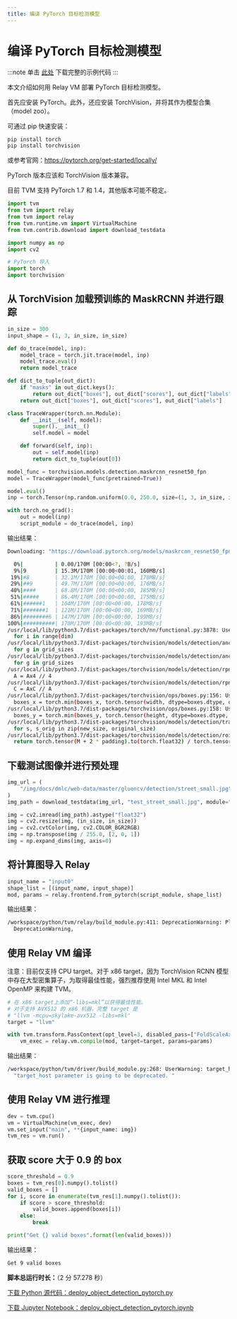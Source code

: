 ```yaml
---
title: 编译 PyTorch 目标检测模型
---
```


# 编译 PyTorch 目标检测模型

:::note
单击 [此处](https://tvm.apache.org/docs/how_to/deploy_models/deploy_object_detection_pytorch.html#sphx-glr-download-how-to-deploy-models-deploy-object-detection-pytorch-py) 下载完整的示例代码
:::

本文介绍如何用 Relay VM 部署 PyTorch 目标检测模型。

首先应安装 PyTorch。此外，还应安装 TorchVision，并将其作为模型合集（model zoo）。

可通过 pip 快速安装：

``` bash
pip install torch
pip install torchvision
```

或参考官网：https://pytorch.org/get-started/locally/

PyTorch 版本应该和 TorchVision 版本兼容。

目前 TVM 支持 PyTorch 1.7 和 1.4，其他版本可能不稳定。

``` python
import tvm
from tvm import relay
from tvm import relay
from tvm.runtime.vm import VirtualMachine
from tvm.contrib.download import download_testdata

import numpy as np
import cv2

# PyTorch 导入
import torch
import torchvision
```

## 从 TorchVision 加载预训练的 MaskRCNN 并进行跟踪

``` python
in_size = 300
input_shape = (1, 3, in_size, in_size)

def do_trace(model, inp):
    model_trace = torch.jit.trace(model, inp)
    model_trace.eval()
    return model_trace

def dict_to_tuple(out_dict):
    if "masks" in out_dict.keys():
        return out_dict["boxes"], out_dict["scores"], out_dict["labels"], out_dict["masks"]
    return out_dict["boxes"], out_dict["scores"], out_dict["labels"]

class TraceWrapper(torch.nn.Module):
    def __init__(self, model):
        super().__init__()
        self.model = model

    def forward(self, inp):
        out = self.model(inp)
        return dict_to_tuple(out[0])

model_func = torchvision.models.detection.maskrcnn_resnet50_fpn
model = TraceWrapper(model_func(pretrained=True))

model.eval()
inp = torch.Tensor(np.random.uniform(0.0, 250.0, size=(1, 3, in_size, in_size)))

with torch.no_grad():
    out = model(inp)
    script_module = do_trace(model, inp)
```

输出结果：

``` bash
Downloading: "https://download.pytorch.org/models/maskrcnn_resnet50_fpn_coco-bf2d0c1e.pth" to /workspace/.cache/torch/hub/checkpoints/maskrcnn_resnet50_fpn_coco-bf2d0c1e.pth

  0%|          | 0.00/170M [00:00<?, ?B/s]
  9%|9         | 15.3M/170M [00:00<00:01, 160MB/s]
 19%|#8        | 32.1M/170M [00:00<00:00, 170MB/s]
 29%|##9       | 49.7M/170M [00:00<00:00, 176MB/s]
 40%|####      | 68.8M/170M [00:00<00:00, 185MB/s]
 51%|#####     | 86.4M/170M [00:00<00:00, 175MB/s]
 61%|######1   | 104M/170M [00:00<00:00, 178MB/s]
 71%|#######1  | 121M/170M [00:00<00:00, 169MB/s]
 86%|########6 | 147M/170M [00:00<00:00, 199MB/s]
100%|##########| 170M/170M [00:00<00:00, 193MB/s]
/usr/local/lib/python3.7/dist-packages/torch/nn/functional.py:3878: UserWarning: To copy construct from a tensor, it is recommended to use sourceTensor.clone().detach() or sourceTensor.clone().detach().requires_grad_(True), rather than torch.tensor(sourceTensor).
  for i in range(dim)
/usr/local/lib/python3.7/dist-packages/torchvision/models/detection/anchor_utils.py:127: UserWarning: __floordiv__ is deprecated, and its behavior will change in a future version of pytorch. It currently rounds toward 0 (like the 'trunc' function NOT 'floor'). This results in incorrect rounding for negative values. To keep the current behavior, use torch.div(a, b, rounding_mode='trunc'), or for actual floor division, use torch.div(a, b, rounding_mode='floor').
  for g in grid_sizes
/usr/local/lib/python3.7/dist-packages/torchvision/models/detection/anchor_utils.py:127: UserWarning: To copy construct from a tensor, it is recommended to use sourceTensor.clone().detach() or sourceTensor.clone().detach().requires_grad_(True), rather than torch.tensor(sourceTensor).
  for g in grid_sizes
/usr/local/lib/python3.7/dist-packages/torchvision/models/detection/rpn.py:73: UserWarning: __floordiv__ is deprecated, and its behavior will change in a future version of pytorch. It currently rounds toward 0 (like the 'trunc' function NOT 'floor'). This results in incorrect rounding for negative values. To keep the current behavior, use torch.div(a, b, rounding_mode='trunc'), or for actual floor division, use torch.div(a, b, rounding_mode='floor').
  A = Ax4 // 4
/usr/local/lib/python3.7/dist-packages/torchvision/models/detection/rpn.py:74: UserWarning: __floordiv__ is deprecated, and its behavior will change in a future version of pytorch. It currently rounds toward 0 (like the 'trunc' function NOT 'floor'). This results in incorrect rounding for negative values. To keep the current behavior, use torch.div(a, b, rounding_mode='trunc'), or for actual floor division, use torch.div(a, b, rounding_mode='floor').
  C = AxC // A
/usr/local/lib/python3.7/dist-packages/torchvision/ops/boxes.py:156: UserWarning: To copy construct from a tensor, it is recommended to use sourceTensor.clone().detach() or sourceTensor.clone().detach().requires_grad_(True), rather than torch.tensor(sourceTensor).
  boxes_x = torch.min(boxes_x, torch.tensor(width, dtype=boxes.dtype, device=boxes.device))
/usr/local/lib/python3.7/dist-packages/torchvision/ops/boxes.py:158: UserWarning: To copy construct from a tensor, it is recommended to use sourceTensor.clone().detach() or sourceTensor.clone().detach().requires_grad_(True), rather than torch.tensor(sourceTensor).
  boxes_y = torch.min(boxes_y, torch.tensor(height, dtype=boxes.dtype, device=boxes.device))
/usr/local/lib/python3.7/dist-packages/torchvision/models/detection/transform.py:293: UserWarning: To copy construct from a tensor, it is recommended to use sourceTensor.clone().detach() or sourceTensor.clone().detach().requires_grad_(True), rather than torch.tensor(sourceTensor).
  for s, s_orig in zip(new_size, original_size)
/usr/local/lib/python3.7/dist-packages/torchvision/models/detection/roi_heads.py:387: UserWarning: To copy construct from a tensor, it is recommended to use sourceTensor.clone().detach() or sourceTensor.clone().detach().requires_grad_(True), rather than torch.tensor(sourceTensor).
  return torch.tensor(M + 2 * padding).to(torch.float32) / torch.tensor(M).to(torch.float32)
```

## 下载测试图像并进行预处理

``` python
img_url = (
    "/img/docs/dmlc/web-data/master/gluoncv/detection/street_small.jpg"
)
img_path = download_testdata(img_url, "test_street_small.jpg", module="data")

img = cv2.imread(img_path).astype("float32")
img = cv2.resize(img, (in_size, in_size))
img = cv2.cvtColor(img, cv2.COLOR_BGR2RGB)
img = np.transpose(img / 255.0, [2, 0, 1])
img = np.expand_dims(img, axis=0)
```

## 将计算图导入 Relay

``` python
input_name = "input0"
shape_list = [(input_name, input_shape)]
mod, params = relay.frontend.from_pytorch(script_module, shape_list)
```

输出结果：

``` bash
/workspace/python/tvm/relay/build_module.py:411: DeprecationWarning: Please use input parameter mod (tvm.IRModule) instead of deprecated parameter mod (tvm.relay.function.Function)
  DeprecationWarning,
```

## 使用 Relay VM 编译

注意：目前仅支持 CPU target。对于 x86 target，因为 TorchVision RCNN 模型中存在大型密集算子，为取得最佳性能，强烈推荐使用 Intel MKL 和 Intel OpenMP 来构建 TVM。

``` python
# 在 x86 target上添加“-libs=mkl”以获得最佳性能。
# 对于支持 AVX512 的 x86 机器，完整 target 是
# "llvm -mcpu=skylake-avx512 -libs=mkl"
target = "llvm"

with tvm.transform.PassContext(opt_level=3, disabled_pass=["FoldScaleAxis"]):
    vm_exec = relay.vm.compile(mod, target=target, params=params)
```

输出结果：

``` bash
/workspace/python/tvm/driver/build_module.py:268: UserWarning: target_host parameter is going to be deprecated. Please pass in tvm.target.Target(target, host=target_host) instead.
  "target_host parameter is going to be deprecated. "
```

## 使用 Relay VM 进行推理

``` python
dev = tvm.cpu()
vm = VirtualMachine(vm_exec, dev)
vm.set_input("main", **{input_name: img})
tvm_res = vm.run()
```

## 获取 score 大于 0.9 的 box

``` python
score_threshold = 0.9
boxes = tvm_res[0].numpy().tolist()
valid_boxes = []
for i, score in enumerate(tvm_res[1].numpy().tolist()):
    if score > score_threshold:
        valid_boxes.append(boxes[i])
    else:
        break

print("Get {} valid boxes".format(len(valid_boxes)))
```

输出结果：

``` bash
Get 9 valid boxes
```

**脚本总运行时长：**（2 分 57.278 秒）

[下载 Python 源代码：deploy_object_detection_pytorch.py](https://tvm.apache.org/docs/_downloads/7795da4b258c8feff986668b95ef57ad/deploy_object_detection_pytorch.py)

[下载 Jupyter Notebook：deploy_object_detection_pytorch.ipynb](https://tvm.apache.org/docs/_downloads/399e1d7889ca66b69d51655784827503/deploy_object_detection_pytorch.ipynb)
